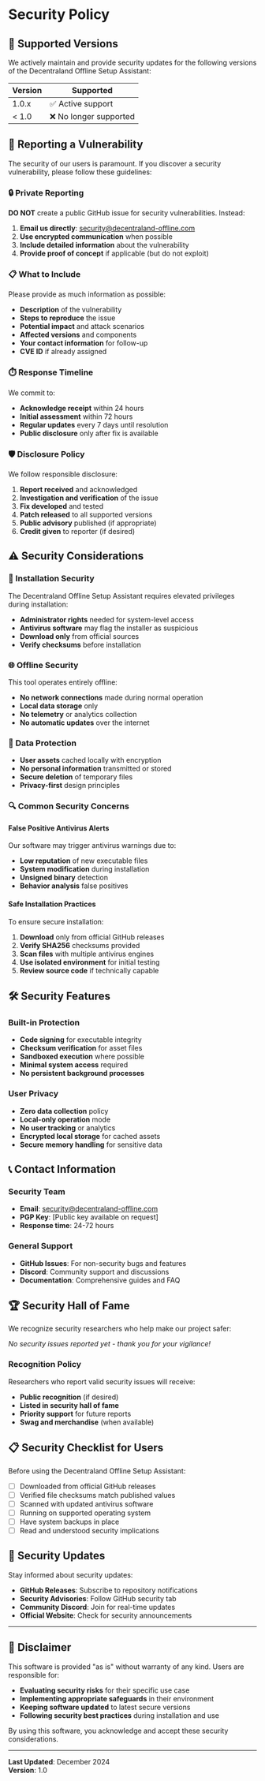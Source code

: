 # Security Policy

## 🔐 Supported Versions

We actively maintain and provide security updates for the following versions of the Decentraland Offline Setup Assistant:

| Version | Supported          |
| ------- | ------------------ |
| 1.0.x   | ✅ Active support  |
| < 1.0   | ❌ No longer supported |

## 🚨 Reporting a Vulnerability

The security of our users is paramount. If you discover a security vulnerability, please follow these guidelines:

### 🔒 Private Reporting

**DO NOT** create a public GitHub issue for security vulnerabilities. Instead:

1. **Email us directly**: security@decentraland-offline.com
2. **Use encrypted communication** when possible
3. **Include detailed information** about the vulnerability
4. **Provide proof of concept** if applicable (but do not exploit)

### 📋 What to Include

Please provide as much information as possible:

- **Description** of the vulnerability
- **Steps to reproduce** the issue
- **Potential impact** and attack scenarios
- **Affected versions** and components
- **Your contact information** for follow-up
- **CVE ID** if already assigned

### ⏱️ Response Timeline

We commit to:

- **Acknowledge receipt** within 24 hours
- **Initial assessment** within 72 hours
- **Regular updates** every 7 days until resolution
- **Public disclosure** only after fix is available

### 🛡️ Disclosure Policy

We follow responsible disclosure:

1. **Report received** and acknowledged
2. **Investigation and verification** of the issue
3. **Fix developed** and tested
4. **Patch released** to all supported versions
5. **Public advisory** published (if appropriate)
6. **Credit given** to reporter (if desired)

## ⚠️ Security Considerations

### 🔧 Installation Security

The Decentraland Offline Setup Assistant requires elevated privileges during installation:

- **Administrator rights** needed for system-level access
- **Antivirus software** may flag the installer as suspicious
- **Download only** from official sources
- **Verify checksums** before installation

### 🌐 Offline Security

This tool operates entirely offline:

- **No network connections** made during normal operation
- **Local data storage** only
- **No telemetry** or analytics collection
- **No automatic updates** over the internet

### 📁 Data Protection

- **User assets** cached locally with encryption
- **No personal information** transmitted or stored
- **Secure deletion** of temporary files
- **Privacy-first** design principles

### 🔍 Common Security Concerns

#### False Positive Antivirus Alerts

Our software may trigger antivirus warnings due to:

- **Low reputation** of new executable files
- **System modification** during installation
- **Unsigned binary** detection
- **Behavior analysis** false positives

#### Safe Installation Practices

To ensure secure installation:

1. **Download** only from official GitHub releases
2. **Verify SHA256** checksums provided
3. **Scan files** with multiple antivirus engines
4. **Use isolated environment** for initial testing
5. **Review source code** if technically capable

## 🛠️ Security Features

### Built-in Protection

- **Code signing** for executable integrity
- **Checksum verification** for asset files
- **Sandboxed execution** where possible
- **Minimal system access** required
- **No persistent background processes**

### User Privacy

- **Zero data collection** policy
- **Local-only operation** mode
- **No user tracking** or analytics
- **Encrypted local storage** for cached assets
- **Secure memory handling** for sensitive data

## 📞 Contact Information

### Security Team

- **Email**: security@decentraland-offline.com
- **PGP Key**: [Public key available on request]
- **Response time**: 24-72 hours

### General Support

- **GitHub Issues**: For non-security bugs and features
- **Discord**: Community support and discussions
- **Documentation**: Comprehensive guides and FAQ

## 🏆 Security Hall of Fame

We recognize security researchers who help make our project safer:

*No security issues reported yet - thank you for your vigilance!*

### Recognition Policy

Researchers who report valid security issues will receive:

- **Public recognition** (if desired)
- **Listed in security hall of fame**
- **Priority support** for future reports
- **Swag and merchandise** (when available)

## 📋 Security Checklist for Users

Before using the Decentraland Offline Setup Assistant:

- [ ] Downloaded from official GitHub releases
- [ ] Verified file checksums match published values
- [ ] Scanned with updated antivirus software
- [ ] Running on supported operating system
- [ ] Have system backups in place
- [ ] Read and understood security implications

## 🔄 Security Updates

Stay informed about security updates:

- **GitHub Releases**: Subscribe to repository notifications
- **Security Advisories**: Follow GitHub security tab
- **Community Discord**: Join for real-time updates
- **Official Website**: Check for security announcements

---

## 📜 Disclaimer

This software is provided "as is" without warranty of any kind. Users are responsible for:

- **Evaluating security risks** for their specific use case
- **Implementing appropriate safeguards** in their environment
- **Keeping software updated** to latest secure versions
- **Following security best practices** during installation and use

By using this software, you acknowledge and accept these security considerations.

---

**Last Updated**: December 2024  
**Version**: 1.0 